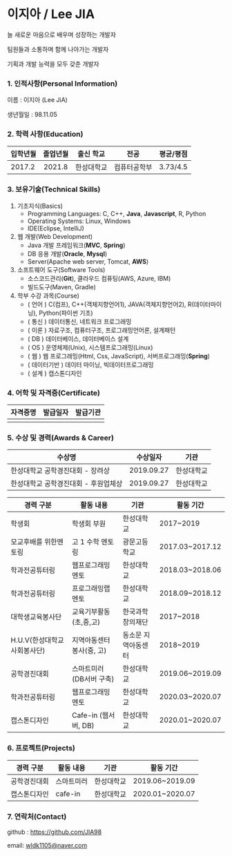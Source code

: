 # 이지아 / Lee JIA

늘 새로운 마음으로 배우며 성장하는 개발자

팀원들과 소통하며 함께 나아가는 개발자

기획과 개발 능력을 모두 갖춘 개발자



### 1. 인적사항(Personal Information)  

 이름 : 이지아 (Lee JiA)

 생년월일 : 98.11.05



### 2. 학력 사항(Education)

| 입학년월 | 졸업년월 | 출신 학교  |     전공     | 평균/평점 |
| :------- | :------: | :--------: | :----------: | :-------: |
| 2017.2   |  2021.8  | 한성대학교 | 컴퓨터공학부 | 3.73/4.5  |

### 3. 보유기술(Technical Skills)

1. 기초지식(Basics)
   * Programming Languages: C, C++, __Java__, __Javascript__, R, Python
   * Operating Systems: Linux, Windows
   * IDE(Eclipse, IntelliJ)
2. 웹 개발(Web Development)
   * Java 개발 프레임워크(__MVC__, __Spring__)
   * DB 응용 개발(**Oracle**, __Mysql__)
   * Server(Apache web server, Tomcat, **AWS**)
3. 소프트웨어 도구(Software Tools)
   * 소스코드관리(__Git__), 클라우드 컴퓨팅(AWS, Azure, IBM)
   * 빌드도구(Maven, Gradle)
4. 학부 수강 과목(Course)
   * ( 언어 ) C(컴프), C++(객체지향언어1), JAVA(객체지향언어2), R(데이터마이닝), Python(파이썬 기초) 
   * ( 통신 ) 데이터통신, 네트워크 프로그래밍 
   * ( 이론 ) 자료구조, 컴퓨터구조, 프로그래밍언어론, 설계패턴
   * ( DB ) 데이터베이스, 데이터베이스 설계
   * ( OS ) 운영체제(Unix), 시스템프로그래밍(Linux)
   * ( 웹 ) 웹 프로그래밍(Html, Css, JavaScript), 서버프로그래밍(**Spring**)
   * ( 데이터기반 ) 데이터 마이닝, 빅데이터프로그래밍
   * ( 설계 ) 캡스톤디자인

### 4. 어학 및 자격증(Certificate)

| 자격증명 | 발급일자 | 발급기관 |
| -------- | -------- | -------- |
|          |          |          |



### 5. 수상 및 경력(Awards & Career)

| 수상명                               | 수상일자   | 기관       |
| ------------------------------------ | ---------- | ---------- |
| 한성대학교 공학경진대회 - 장려상     | 2019.09.27 | 한성대학교 |
| 한성대학교 공학경진대회 - 후원업체상 | 2019.09.27 | 한성대학교 |

| 경력 구분                   | 활동 내용                | 기관                | 활동 기간       |
| --------------------------- | ------------------------ | ------------------- | --------------- |
| 학생회                      | 학생회 부원              | 한성대학교          | 2017~2019       |
| 모교후배를 위한멘토링       | 고 1 수학 멘토링         | 광문고등학교        | 2017.03~2017.12 |
| 학과전공튜터링              | 웹프로그래밍 멘토        | 한성대학교          | 2018.03~2018.06 |
| 학과전공튜터링              | 프로그래밍랩 멘토        | 한성대학교          | 2018.09~2018.12 |
| 대학생교육봉사단            | 교육기부활동(초,중,고)   | 한국과학창의재단    | 2017~2018       |
| H.U.V(한성대학교사회봉사단) | 지역아동센터봉사(중, 고) | 동소문 지역아동센터 | 2018~2019       |
| 공학경진대회                | 스마트미러(DB서버 구축)  | 한성대학교          | 2019.06~2019.09 |
| 학과전공튜터링              | 웹프로그래밍 멘토        | 한성대학교          | 2020.03~2020.07 |
| 캡스톤디자인                | Cafe-in (웹서버, DB)     | 한성대학교          | 2020.01~2020.07 |

### 6. 프로젝트(Projects)

| 경력 구분    | 활동 내용  | 기관       | 활동 기간       |
| ------------ | ---------- | ---------- | --------------- |
| 공학경진대회 | 스마트미러 | 한성대학교 | 2019.06~2019.09 |
| 캡스톤디자인 | cafe-in    | 한성대학교 | 2020.01~2020.07 |



### 7. 연락처(Contact)

github : https://github.com/JIA98

email: wldk1105@naver.com


